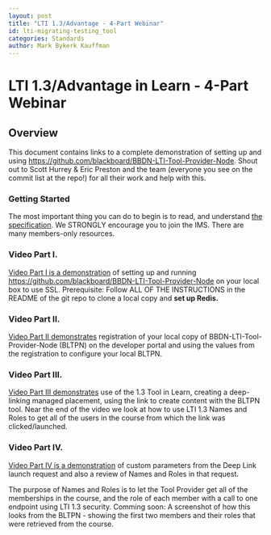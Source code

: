 ```yaml
---
layout: post
title: "LTI 1.3/Advantage - 4-Part Webinar"
id: lti-migrating-testing_tool
categories: Standards
author: Mark Bykerk Kauffman
---
```


# LTI 1.3/Advantage in Learn - 4-Part Webinar

## Overview

This document contains links to a complete demonstration of setting up and using https://github.com/blackboard/BBDN-LTI-Tool-Provider-Node. Shout out to Scott Hurrey & Eric Preston and the team (everyone you see on the commit list at the repo!) for all their work and help with this.

### Getting Started

The most important thing you can do to begin is to read, and understand [the specification](https://www.imsglobal.org/lti-advantage-overview). We STRONGLY encourage you to join the IMS. There are many members-only resources.

### Video Part I.

[Video Part I is a demonstration](https://youtu.be/gaSJg2iO-JY) of setting up and running https://github.com/blackboard/BBDN-LTI-Tool-Provider-Node on your local box to use SSL. Prerequisite: Follow ALL OF THE INSTRUCTIONS in the README of the git repo to clone a local copy and **set up Redis.**

### Video Part II.

[Video Part II demonstrates](https://youtu.be/ifrdIOmUTTM) registration of your local copy of BBDN-LTI-Tool-Provider-Node (BLTPN) on the developer portal and using the values from the registration to configure your local BLTPN.

### Video Part III.

[Video Part III demonstrates](https://youtu.be/VilvuByeUc0) use of the 1.3 Tool in Learn, creating a deep-linking managed placement, using the link to create content with the BLTPN tool. Near the end of the video we look at how to use LTI 1.3 Names and Roles to get all of the users in the course from which the link was clicked/launched.

### Video Part IV.

[Video Part IV is a demonstration](https://youtu.be/Xu1vI-wGIhA) of custom parameters from the Deep Link launch request and also a review of Names and Roles in that request.

The purpose of Names and Roles is to let the Tool Provider get all of the memberships in the course, and the role of each member with a call to one endpoint using LTI 1.3 security. Comming soon: A screenshot of how this looks from the BLTPN - showing the first two members and their roles that were retrieved from the course.
